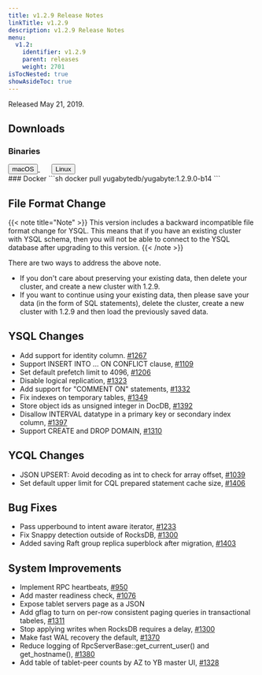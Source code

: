 ```yaml
---
title: v1.2.9 Release Notes
linkTitle: v1.2.9
description: v1.2.9 Release Notes
menu:
  v1.2:
    identifier: v1.2.9
    parent: releases
    weight: 2701
isTocNested: true
showAsideToc: true
---
```


Released May 21, 2019.

## Downloads
### Binaries
<a class="download-binary-link" href="https://downloads.yugabyte.com/yugabyte-ce-1.2.9.0-darwin.tar.gz">
  <button>
    <i class="fab fa-apple"></i><span class="download-text">macOS</span>
  </button>
</a>
&nbsp; &nbsp; &nbsp; 
<a class="download-binary-link" href="https://downloads.yugabyte.com/yugabyte-ce-1.2.9.0-linux.tar.gz">
  <button>
    <i class="fab fa-linux"></i><span class="download-text">Linux</span>
  </button>
</a>
<br />
### Docker
```sh
docker pull yugabytedb/yugabyte:1.2.9.0-b14
```

## File Format Change
{{< note title="Note" >}}
This version includes a backward incompatible file format change for YSQL. This means that if you have an existing cluster with YSQL schema, then you will not be able to connect to the YSQL database after upgrading to this version.
{{< /note >}}

There are two ways to address the above note.

* If you don't care about preserving your existing data, then delete your cluster,
  and create a new cluster with 1.2.9. 
* If you want to continue using your existing data, then please save your data (in the form of
  SQL statements), delete the cluster, create a new cluster with 1.2.9 and then load
  the previously saved data.

## YSQL Changes
* Add support for identity column. [#1267](https://github.com/Yugabyte/yugabyte-db/issues/1267)
* Support INSERT INTO ... ON CONFLICT clause,
  [#1109](https://github.com/Yugabyte/yugabyte-db/issues/1109)
* Set default prefetch limit to 4096, [#1206](https://github.com/Yugabyte/yugabyte-db/issues/1206)
* Disable logical replication, [#1323](https://github.com/Yugabyte/yugabyte-db/issues/1323)
* Add support for "COMMENT ON" statements,
  [#1332](https://github.com/Yugabyte/yugabyte-db/issues/1332)
* Fix indexes on temporary tables, [#1349](https://github.com/Yugabyte/yugabyte-db/issues/1349)
* Store object ids as unsigned integer in DocDB,
  [#1392](https://github.com/Yugabyte/yugabyte-db/issues/1392)
* Disallow INTERVAL datatype in a primary key or secondary index column,
  [#1397](https://github.com/Yugabyte/yugabyte-db/issues/1397)
* Support CREATE and DROP DOMAIN, [#1310](https://github.com/Yugabyte/yugabyte-db/issues/1310)

## YCQL Changes
* JSON UPSERT: Avoid decoding as int to check for array offset,
  [#1039](https://github.com/Yugabyte/yugabyte-db/issues/1039)
* Set default upper limit for CQL prepared statement cache size,
  [#1406](https://github.com/Yugabyte/yugabyte-db/issues/1406)

## Bug Fixes
* Pass upperbound to intent aware iterator,
  [#1233](https://github.com/Yugabyte/yugabyte-db/issues/1233)
* Fix Snappy detection outside of RocksDB,
  [#1300](https://github.com/Yugabyte/yugabyte-db/issues/1300)
* Added saving Raft group replica superblock after migration,
  [#1403](https://github.com/Yugabyte/yugabyte-db/issues/1403)

## System Improvements
* Implement RPC heartbeats, [#950](https://github.com/Yugabyte/yugabyte-db/issues/950)
* Add master readiness check, [#1076](https://github.com/Yugabyte/yugabyte-db/issues/1076)
* Expose tablet servers page as a JSON
* Add gflag to turn on per-row consistent paging queries in transactional tabeles,
  [#1311](https://github.com/Yugabyte/yugabyte-db/issues/1311)
* Stop applying writes when RocksDB requires a delay,
  [#1300](https://github.com/Yugabyte/yugabyte-db/issues/1300)
* Make fast WAL recovery the default, [#1370](https://github.com/Yugabyte/yugabyte-db/issues/1370)
* Reduce logging of RpcServerBase::get_current_user() and get_hostname(),
  [#1380](https://github.com/Yugabyte/yugabyte-db/issues/1380)
* Add table of tablet-peer counts by AZ to YB master UI,
  [#1328](https://github.com/Yugabyte/yugabyte-db/issues/1328)
